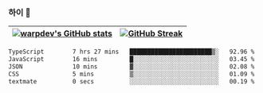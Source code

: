 
### 하이 👋
[![warpdev's GitHub stats](https://github-readme-stats.vercel.app/api?username=warpdev&show_icons=true&theme=vue-dark)](#) |[![GitHub Streak](https://github-readme-streak-stats.herokuapp.com/?user=warpdev&theme=dark)](#)
--- | --- |
<!--START_SECTION:waka-->

```txt
TypeScript        7 hrs 27 mins   ███████████████████████▒░   92.96 %
JavaScript        16 mins         █░░░░░░░░░░░░░░░░░░░░░░░░   03.45 %
JSON              10 mins         ▓░░░░░░░░░░░░░░░░░░░░░░░░   02.08 %
CSS               5 mins          ▒░░░░░░░░░░░░░░░░░░░░░░░░   01.09 %
textmate          0 secs          ░░░░░░░░░░░░░░░░░░░░░░░░░   00.19 %
```

<!--END_SECTION:waka-->

<!--
**warpdev/warpdev** is a ✨ _special_ ✨ repository because its `README.md` (this file) appears on your GitHub profile.

Here are some ideas to get you started:

- 🔭 I’m currently working on ...
- 🌱 I’m currently learning ...
- 👯 I’m looking to collaborate on ...
- 🤔 I’m looking for help with ...
- 💬 Ask me about ...
- 📫 How to reach me: ...
- 😄 Pronouns: ...
- ⚡ Fun fact: ...
-->
